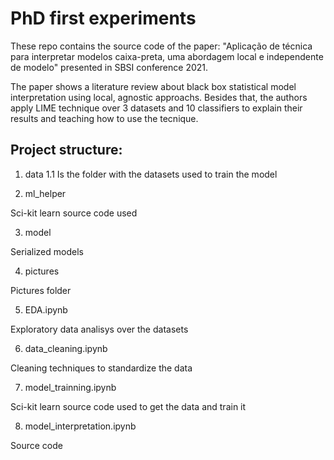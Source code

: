 # PhD first experiments
These repo contains the source code of the paper: "Aplicação de técnica para 
interpretar modelos caixa-preta, uma abordagem local e independente 
de modelo" presented in SBSI conference 2021.

The paper shows a literature review about black box statistical model 
interpretation using local, agnostic approachs. Besides that, the authors 
apply LIME technique over 3 datasets and 10 classifiers to explain 
their results and teaching how to use the tecnique.


## Project structure:
1. data
1.1 Is the folder with the datasets used to train the model

2. ml_helper 

Sci-kit learn source code used

3. model 

Serialized models

4. pictures 

Pictures folder

5. EDA.ipynb

Exploratory data analisys over the datasets

6. data_cleaning.ipynb

Cleaning techniques to standardize the data

7. model_trainning.ipynb

Sci-kit learn source code used to get the data and train it

8. model_interpretation.ipynb

Source code
